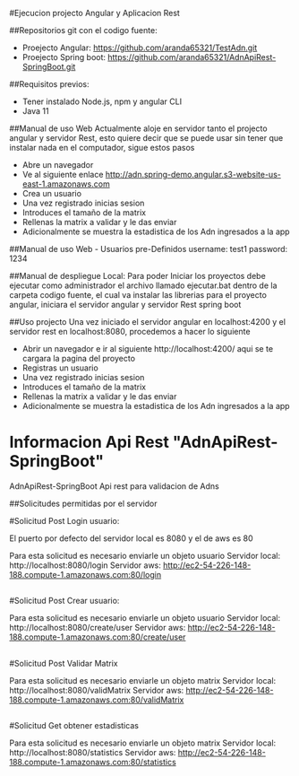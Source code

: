 #Ejecucion projecto Angular y Aplicacion Rest

##Repositorios git con el codigo fuente:
- Proejecto Angular: https://github.com/aranda65321/TestAdn.git
- Proejecto Spring boot: https://github.com/aranda65321/AdnApiRest-SpringBoot.git

##Requisitos previos:
 - Tener instalado Node.js, npm y angular CLI
 - Java 11

##Manual de uso Web
Actualmente aloje en servidor tanto el projecto angular y servidor Rest, esto quiere decir que se puede usar sin tener que instalar nada en el computador, sigue estos pasos

- Abre un navegador
- Ve al siguiente enlace http://adn.spring-demo.angular.s3-website-us-east-1.amazonaws.com
- Crea un usuario 
- Una vez registrado inicias sesion
- Introduces el tamaño de la matrix
- Rellenas la matrix a validar y le das enviar
- Adicionalmente se muestra la estadistica de los Adn ingresados a la app

##Manual de uso Web - Usuarios pre-Definidos
username: test1
password: 1234

##Manual de despliegue Local:
Para poder Iniciar los proyectos debe ejecutar como administrador el archivo llamado ejecutar.bat dentro de la carpeta codigo fuente, el cual va instalar las librerias para el proyecto angular, iniciara el servidor angular y servidor Rest spring boot

##Uso projecto
Una vez iniciado el servidor angular en localhost:4200 y el servidor rest en localhost:8080, procedemos a hacer lo siguiente

- Abrir un navegador e ir al siguiente http://localhost:4200/ aqui se te cargara la pagina del proyecto
- Registras un usuario
- Una vez registrado inicias sesion
- Introduces el tamaño de la matrix
- Rellenas la matrix a validar y le das enviar
- Adicionalmente se muestra la estadistica de los Adn ingresados a la app


# Informacion Api Rest "AdnApiRest-SpringBoot"
AdnApiRest-SpringBoot Api rest para validacion de Adns

##Solicitudes permitidas por el servidor

#Solicitud Post Login usuario:

El puerto por defecto del servidor local es 8080 y el de aws es 80
  
Para esta solicitud es necesario enviarle un objeto usuario 
Servidor local: http://localhost:8080/login
Servidor aws: http://ec2-54-226-148-188.compute-1.amazonaws.com:80/login
    
##

#Solicitud Post Crear usuario:
  
Para esta solicitud es necesario enviarle un objeto usuario 
Servidor local: http://localhost:8080/create/user
Servidor aws: http://ec2-54-226-148-188.compute-1.amazonaws.com:80/create/user
    
##

#Solicitud Post Validar Matrix
  
Para esta solicitud es necesario enviarle un objeto matrix
Servidor local: http://localhost:8080/validMatrix
Servidor aws: http://ec2-54-226-148-188.compute-1.amazonaws.com:80/validMatrix
    
##

#Solicitud Get obtener estadisticas
  
Para esta solicitud es necesario enviarle un objeto matrix
Servidor local: http://localhost:8080/statistics
Servidor aws: http://ec2-54-226-148-188.compute-1.amazonaws.com:80/statistics
    
